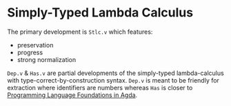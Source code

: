 # Simply-Typed Lambda Calculus

The primary development is `Stlc.v` which features:

- preservation
- progress
- strong normalization

`Dep.v` & `Has.v` are partial developments
of the simply-typed lambda-calculus
with type-correct-by-construction syntax.
`Dep.v` is meant to be friendly for extraction
where identifiers are numbers
whereas `Has` is closer to
[Programming Language Foundations in Agda](https://plfa.github.io/DeBruijn/).
